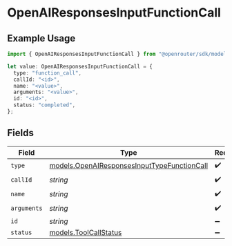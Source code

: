 # OpenAIResponsesInputFunctionCall

## Example Usage

```typescript
import { OpenAIResponsesInputFunctionCall } from "@openrouter/sdk/models";

let value: OpenAIResponsesInputFunctionCall = {
  type: "function_call",
  callId: "<id>",
  name: "<value>",
  arguments: "<value>",
  id: "<id>",
  status: "completed",
};
```

## Fields

| Field                                                                                            | Type                                                                                             | Required                                                                                         | Description                                                                                      | Example                                                                                          |
| ------------------------------------------------------------------------------------------------ | ------------------------------------------------------------------------------------------------ | ------------------------------------------------------------------------------------------------ | ------------------------------------------------------------------------------------------------ | ------------------------------------------------------------------------------------------------ |
| `type`                                                                                           | [models.OpenAIResponsesInputTypeFunctionCall](../models/openairesponsesinputtypefunctioncall.md) | :heavy_check_mark:                                                                               | N/A                                                                                              |                                                                                                  |
| `callId`                                                                                         | *string*                                                                                         | :heavy_check_mark:                                                                               | N/A                                                                                              |                                                                                                  |
| `name`                                                                                           | *string*                                                                                         | :heavy_check_mark:                                                                               | N/A                                                                                              |                                                                                                  |
| `arguments`                                                                                      | *string*                                                                                         | :heavy_check_mark:                                                                               | N/A                                                                                              |                                                                                                  |
| `id`                                                                                             | *string*                                                                                         | :heavy_minus_sign:                                                                               | N/A                                                                                              |                                                                                                  |
| `status`                                                                                         | [models.ToolCallStatus](../models/toolcallstatus.md)                                             | :heavy_minus_sign:                                                                               | N/A                                                                                              | completed                                                                                        |